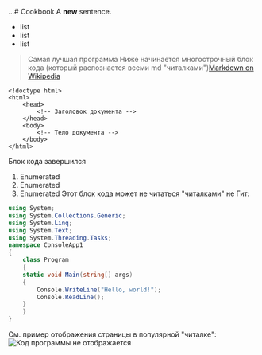 ...# Cookbook
A **new** sentence.
* list
* list
* list

> Самая лучшая программа 
Ниже начинается многострочный блок кода (который распознается всеми md "читалками")[Markdown on Wikipedia](https://ru.wikipedia.org/wiki/Markdown)

    <!doctype html>
    <html>
        <head>
            <!-- Заголовок документа -->
        </head>
        <body>
            <!-- Тело документа -->
        </body>
    </html>

Блок кода завершился
1. Enumerated
2. Enumerated
3. Enumerated
Этот блок кода может не читаться "читалками" не Гит:
```C#
using System;
using System.Collections.Generic;
using System.Linq;
using System.Text;
using System.Threading.Tasks;
namespace ConsoleApp1
{
    class Program
    {
    static void Main(string[] args)
    {
        Console.WriteLine("Hello, world!");
        Console.ReadLine();
    }
    }
}
```
См. пример отображения страницы в популярной "читалке":
![Код программы не отображается](https://github.com/justjune/Cookbook/BadMarkdown.png?raw=true)